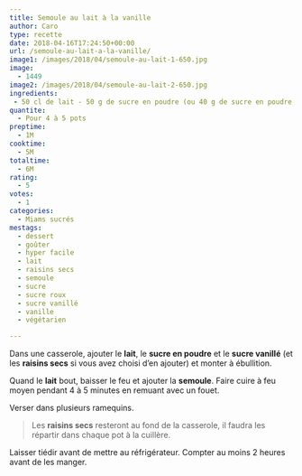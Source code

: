 ```yaml
---
title: Semoule au lait à la vanille
author: Caro
type: recette
date: 2018-04-16T17:24:50+00:00
url: /semoule-au-lait-a-la-vanille/
image1: /images/2018/04/semoule-au-lait-1-650.jpg
image:
  - 1449
image2: /images/2018/04/semoule-au-lait-2-650.jpg
ingredients:
 - 50 cl de lait - 50 g de sucre en poudre (ou 40 g de sucre en poudre et 1 sachet de sucre vanillé) - 50 g de semoule de blé fine - 1 cuillère à soupe de vanille liquide (ou 1 gousse de vanille) - 1 poignée de raisins secs (facultatif)
quantite:
  - Pour 4 à 5 pots
preptime:
  - 1M
cooktime:
  - 5M
totaltime:
  - 6M
rating:
  - 5
votes:
  - 1
categories:
  - Miams sucrés
mestags:
  - dessert
  - goûter
  - hyper facile
  - lait
  - raisins secs
  - semoule
  - sucre
  - sucre roux
  - sucre vanillé
  - vanille
  - végétarien

---
```

Dans une casserole, ajouter le **lait**, le **sucre en poudre** et le **sucre vanillé** (et les **raisins secs** si vous avez choisi d&rsquo;en ajouter) et monter à ébullition.

Quand le **lait** bout, baisser le feu et ajouter la **semoule**. Faire cuire à feu moyen pendant 4 à 5 minutes en remuant avec un fouet.

Verser dans plusieurs ramequins.

> Les **raisins secs** resteront au fond de la casserole, il faudra les répartir dans chaque pot à la cuillère.

Laisser tiédir avant de mettre au réfrigérateur. Compter au moins 2 heures avant de les manger.